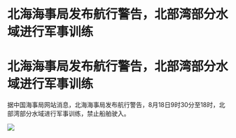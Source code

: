 # 北海海事局发布航行警告，北部湾部分水域进行军事训练

# 北海海事局发布航行警告，北部湾部分水域进行军事训练

据中国海事局网站消息，北海海事局发布航行警告，8月18日9时30分至18时，北部湾部分水域进行军事训练，禁止船舶驶入。 ​​​

![](https://inews.gtimg.com/om_bt/OXBYsoVKAt0sDjvk9QdpbeQDgzBcEVxlxtjbCSb7X6D0AAA/1000)

